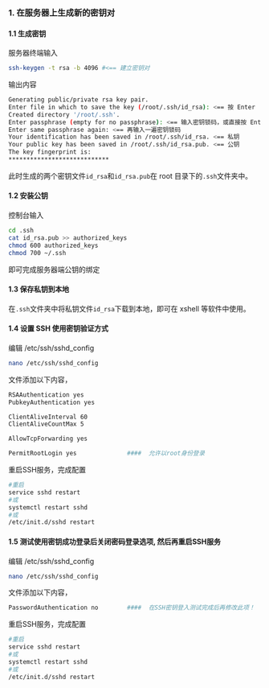 
### 1. 在服务器上生成新的密钥对

#### 1.1 生成密钥

服务器终端输入
```sh
ssh-keygen -t rsa -b 4096 #<== 建立密钥对
```

输出内容
```bash
Generating public/private rsa key pair.
Enter file in which to save the key (/root/.ssh/id_rsa): <== 按 Enter
Created directory '/root/.ssh'.
Enter passphrase (empty for no passphrase): <== 输入密钥锁码，或直接按 Enter 留空
Enter same passphrase again: <== 再输入一遍密钥锁码
Your identification has been saved in /root/.ssh/id_rsa. <== 私钥
Your public key has been saved in /root/.ssh/id_rsa.pub. <== 公钥
The key fingerprint is:
****************************
```

此时生成的两个密钥文件`id_rsa`和`id_rsa.pub`在 root 目录下的`.ssh`文件夹中。

#### 1.2 安装公钥

控制台输入

```bash
cd .ssh
cat id_rsa.pub >> authorized_keys
chmod 600 authorized_keys
chmod 700 ~/.ssh
```

即可完成服务器端公钥的绑定

#### 1.3 保存私钥到本地

在`.ssh`文件夹中将私钥文件`id_rsa`下载到本地，即可在 xshell 等软件中使用。

#### 1.4 设置 SSH 使用密钥验证方式

编辑 /etc/ssh/sshd_config
```bash
nano /etc/ssh/sshd_config
```

文件添加以下内容，

```bash
RSAAuthentication yes
PubkeyAuthentication yes

ClientAliveInterval 60
ClientAliveCountMax 5

AllowTcpForwarding yes

PermitRootLogin yes              ####  允许以root身份登录
```

重启SSH服务，完成配置
```bash
#重启
service sshd restart
#或
systemctl restart sshd
#或
/etc/init.d/sshd restart
```

#### 1.5 测试使用密钥成功登录后关闭密码登录选项, 然后再重启SSH服务

编辑 /etc/ssh/sshd_config
```bash
nano /etc/ssh/sshd_config
```

文件添加以下内容，
```bash
PasswordAuthentication no        ####  在SSH密钥登入测试完成后再修改此项！
```

重启SSH服务，完成配置
```bash
#重启
service sshd restart
#或
systemctl restart sshd
#或
/etc/init.d/sshd restart
```